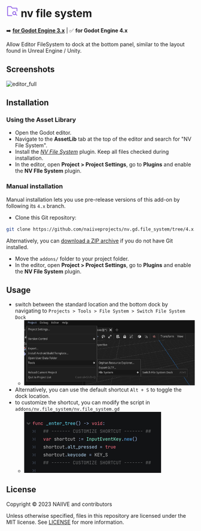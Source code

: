 # <img src="./assetlib/icon.svg" width="32" height="32"> nv file system

➡️ [**for Godot Engine 3.x**](https://github.com/naiiveprojects/nv.gd.file_system/tree/3.x) | ✅ **for Godot Engine 4.x**

Allow Editor FileSystem to dock at the bottom panel, similar to the layout found in Unreal Engine / Unity.

## Screenshots

![editor_full](/assetlib/editor_full_4.x.png)

## Installation

### Using the Asset Library

- Open the Godot editor.
- Navigate to the **AssetLib** tab at the top of the editor and search for
  "NV File System".
- Install the
  [*NV File System*](https://godotengine.org/asset-library/asset/2228)
  plugin. Keep all files checked during installation.
- In the editor, open **Project > Project Settings**, go to **Plugins**
  and enable the **NV FIle System** plugin.

### Manual installation

Manual installation lets you use pre-release versions of this add-on by
following its `4.x` branch.

- Clone this Git repository:

```bash
git clone https://github.com/naiiveprojects/nv.gd.file_system/tree/4.x.git
```

Alternatively, you can
[download a ZIP archive](https://github.com/naiiveprojects/nv.gd.file_system/archive/refs/heads/4.x.zip)
if you do not have Git installed.

- Move the `addons/` folder to your project folder.
- In the editor, open **Project > Project Settings**, go to **Plugins**
  and enable the **NV File System** plugin.

## Usage

- switch between the standard location and the bottom dock by navigating to `Projects > Tools > File System > Switch File System Dock`
  - ![menu_item](/assetlib/menu_item.png)
- Alternatively, you can use the default shortcut `Alt + S` to toggle the dock location.
- to customize the shortcut, you can modify the script in `addons/nv.file_system/nv.file_system.gd`
  - ![menu_item](/assetlib/script_shortcut.png)

## License

Copyright © 2023 NAIIVE and contributors

Unless otherwise specified, files in this repository are licensed under the
MIT license. See [LICENSE](LICENSE) for more information.
